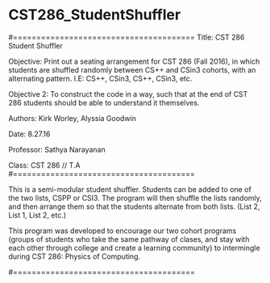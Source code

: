 # CST286_StudentShuffler
#=======================================
Title:        CST 286 Student Shuffler

Objective:    Print out a seating arrangement for CST 286 (Fall 2016), in which 
                students are shuffled randomly between CS++ and CSin3 cohorts, with 
                an alternating pattern. I.E: CS++, CSin3, CS++, CSin3, etc.

Objective 2:  To construct the code in a way, such that at the end of CST 286
                students should be able to understand it themselves.

Authors:       Kirk Worley, Alyssia Goodwin

Date:         8.27.16

Professor:    Sathya Narayanan

Class:        CST 286 // T.A
#=======================================

This is a semi-modular student shuffler. Students can be added to one of the two lists,
CSPP or CSI3. The program will then shuffle the lists randomly, and then arrange them so
that the students alternate from both lists. (List 2, List 1, List 2, etc.)

This program was developed to encourage our two cohort programs (groups of students who
take the same pathway of clases, and stay with each other through college and create a
learning community) to intermingle during CST 286: Physics of Computing.

#=======================================

